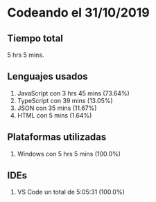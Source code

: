 # Codeando el 31/10/2019

## Tiempo total
5 hrs 5 mins.

## Lenguajes usados
1. JavaScript con 3 hrs 45 mins (73.64%)
1. TypeScript con 39 mins (13.05%)
1. JSON con 35 mins (11.67%)
1. HTML con 5 mins (1.64%)

## Plataformas utilizadas
1. Windows con 5 hrs 5 mins (100.0%)

## IDEs
1. VS Code un total de 5:05:31 (100.0%)
